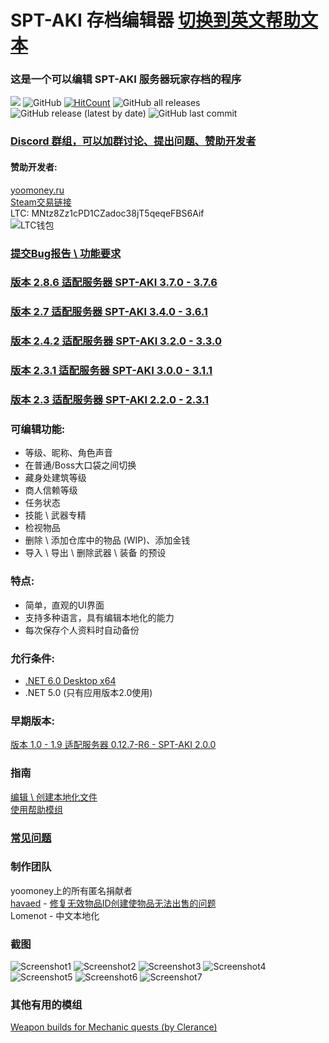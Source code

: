 # SPT-AKI 存档编辑器 [切换到英文帮助文本](ENGREADME.md)
### 这是一个可以编辑 SPT-AKI 服务器玩家存档的程序
<a href="https://github.com/SkiTles55/SPT-AKI-Profile-Editor/releases/latest"><img src="https://img.shields.io/github/v/release/SkiTles55/SPT-AKI-Profile-Editor"></a>
  ![GitHub](https://img.shields.io/github/license/SkiTles55/SPT-AKI-Profile-Editor)
  [![HitCount](http://hits.dwyl.com/SkiTles55/SPT-AKI-Profile-Editor.svg?style=flat-square)](http://hits.dwyl.com/SkiTles55/SPT-AKI-Profile-Editor)
  ![GitHub all releases](https://img.shields.io/github/downloads/SkiTles55/SPT-AKI-Profile-Editor/total)
  ![GitHub release (latest by date)](https://img.shields.io/github/downloads/SkiTles55/SPT-AKI-Profile-Editor/latest/total)
  ![GitHub last commit](https://img.shields.io/github/last-commit/SkiTles55/SPT-AKI-Profile-Editor)
  
### [Discord 群组，可以加群讨论、提出问题、赞助开发者](https://discord.gg/NTwSA4AfRP)

#### 赞助开发者:
[yoomoney.ru](https://yoomoney.ru/to/410015658095326)\
[Steam交易链接](https://steamcommunity.com/tradeoffer/new/?partner=350485380%26token=zCrhUwxR)\
LTC: MNtz8Zz1cPD1CZadoc38jT5qeqeFBS6Aif\
![LTC钱包](SPT-AKI%20Profile%20Editor/Resources/Images/ltcWallet.png?raw=true)

### [提交Bug报告 \ 功能要求](https://github.com/SkiTles55/SPT-AKI-Profile-Editor/issues/new/choose)

### [版本 2.8.6 适配服务器 SPT-AKI 3.7.0 - 3.7.6](https://github.com/SkiTles55/SPT-AKI-Profile-Editor/releases/tag/2.8.6)
### [版本 2.7 适配服务器 SPT-AKI 3.4.0 - 3.6.1](https://github.com/SkiTles55/SPT-AKI-Profile-Editor/releases/tag/2.7)
### [版本 2.4.2 适配服务器 SPT-AKI 3.2.0 - 3.3.0](https://github.com/SkiTles55/SPT-AKI-Profile-Editor/releases/tag/2.4.2)
### [版本 2.3.1 适配服务器 SPT-AKI 3.0.0 - 3.1.1](https://github.com/SkiTles55/SPT-AKI-Profile-Editor/releases/tag/2.3.1)
### [版本 2.3 适配服务器 SPT-AKI 2.2.0 - 2.3.1](https://github.com/SkiTles55/SPT-AKI-Profile-Editor/releases/tag/2.3)

### 可编辑功能:
* 等级、昵称、角色声音  
* 在普通/Boss大口袋之间切换  
* 藏身处建筑等级  
* 商人信赖等级
* 任务状态  
* 技能 \ 武器专精
* 检视物品 
* 删除 \ 添加仓库中的物品 (WIP)、添加金钱
* 导入 \ 导出 \ 删除武器 \ 装备 的预设

### 特点:  
* 简单，直观的UI界面
* 支持多种语言，具有编辑本地化的能力
* 每次保存个人资料时自动备份

### 允行条件:
* [.NET 6.0 Desktop x64](https://dotnet.microsoft.com/zh-cn/download/dotnet/thank-you/runtime-desktop-6.0.4-windows-x64-installer)
* .NET 5.0 (只有应用版本2.0使用)

### 早期版本:
[版本 1.0 - 1.9 适配服务器 0.12.7-R6 - SPT-AKI 2.0.0](https://github.com/SkiTles55/SP-EFT-ProfileEditor#readme)

### 指南
[编辑 \ 创建本地化文件](/Guidelines/LocalizationsCH.md)\
[使用帮助模组](/Guidelines/ModHelperCH.md)

### [常见问题](CHFAQ.md)

### 制作团队 
yoomoney上的所有匿名捐献者\
[havaed](https://github.com/havaed) - [修复无效物品ID创建使物品无法出售的问题](https://github.com/SkiTles55/SPT-AKI-Profile-Editor/pull/68)\
Lomenot - 中文本地化

### 截图
![Screenshot1](/screenshots/1CH.png?raw=true)
![Screenshot2](/screenshots/2CH.png?raw=true)
![Screenshot3](/screenshots/3CH.png?raw=true)
![Screenshot4](/screenshots/4CH.png?raw=true)
![Screenshot5](/screenshots/5CH.png?raw=true)
![Screenshot6](/screenshots/6CH.png?raw=true)
![Screenshot7](/screenshots/7CH.png?raw=true)

### 其他有用的模组
[Weapon builds for Mechanic quests (by Clerance)](https://hub.sp-tarkov.com/files/file/1310-gunsmith-presets-updated/)
